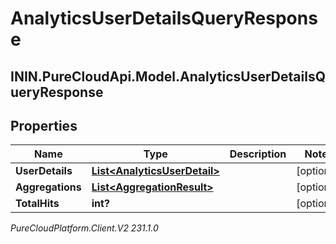 # AnalyticsUserDetailsQueryResponse

## ININ.PureCloudApi.Model.AnalyticsUserDetailsQueryResponse

## Properties

|Name | Type | Description | Notes|
|------------ | ------------- | ------------- | -------------|
| **UserDetails** | [**List&lt;AnalyticsUserDetail&gt;**](AnalyticsUserDetail) |  | [optional] |
| **Aggregations** | [**List&lt;AggregationResult&gt;**](AggregationResult) |  | [optional] |
| **TotalHits** | **int?** |  | [optional] |



_PureCloudPlatform.Client.V2 231.1.0_
